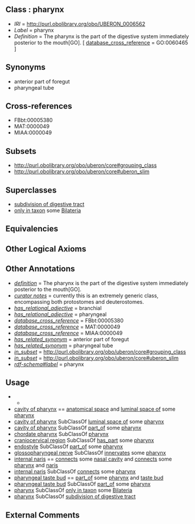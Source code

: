 
## Class : pharynx

 * *IRI* = http://purl.obolibrary.org/obo/UBERON_0006562
 * *Label* = pharynx
 * *Definition* = The pharynx is the part of the digestive system immediately posterior to the mouth[GO]. [ [database_cross_reference](../../ef/oboInOwl#hasDbXref.md) = GO:0060465 ]

## Synonyms

 * anterior part of foregut
 * pharyngeal tube

## Cross-references

 * FBbt:00005380
 * MAT:0000049
 * MIAA:0000049

## Subsets

 * http://purl.obolibrary.org/obo/uberon/core#grouping_class
 * http://purl.obolibrary.org/obo/uberon/core#uberon_slim

## Superclasses

 * [subdivision of digestive tract](../../UBERON/21/UBERON_0004921.md)
 * [only in taxon](../../RO/60/RO_0002160.md) some [Bilateria](../../NCBITaxon/13/NCBITaxon_33213.md)

## Equivalencies


## Other Logical Axioms


## Other Annotations

 * *[definition](../../IAO/15/IAO_0000115.md)* = The pharynx is the part of the digestive system immediately posterior to the mouth[GO].
 * *[curator notes](../../IAO/32/IAO_0000232.md)* = currently this is an extremely generic class, encompassing both protostomes and deuterostomes.
 * *[has_relational_adjective](../../UBPROP/07/UBPROP_0000007.md)* = branchial
 * *[has_relational_adjective](../../UBPROP/07/UBPROP_0000007.md)* = pharyngeal
 * *[database_cross_reference](../../ef/oboInOwl#hasDbXref.md)* = FBbt:00005380
 * *[database_cross_reference](../../ef/oboInOwl#hasDbXref.md)* = MAT:0000049
 * *[database_cross_reference](../../ef/oboInOwl#hasDbXref.md)* = MIAA:0000049
 * *[has_related_synonym](../../ym/oboInOwl#hasRelatedSynonym.md)* = anterior part of foregut
 * *[has_related_synonym](../../ym/oboInOwl#hasRelatedSynonym.md)* = pharyngeal tube
 * *[in_subset](../../et/oboInOwl#inSubset.md)* = http://purl.obolibrary.org/obo/uberon/core#grouping_class
 * *[in_subset](../../et/oboInOwl#inSubset.md)* = http://purl.obolibrary.org/obo/uberon/core#uberon_slim
 * *[rdf-schema#label](../../el/rdf-schema#label.md)* = pharynx

## Usage

 * -
 * [cavity of pharynx](../../UBERON/31/UBERON_0001731.md) == [anatomical space](../../UBERON/64/UBERON_0000464.md) and [luminal space of](../../RO/72/RO_0002572.md) some [pharynx](../../UBERON/62/UBERON_0006562.md)
 * [cavity of pharynx](../../UBERON/31/UBERON_0001731.md) SubClassOf [luminal space of](../../RO/72/RO_0002572.md) some [pharynx](../../UBERON/62/UBERON_0006562.md)
 * [cavity of pharynx](../../UBERON/31/UBERON_0001731.md) SubClassOf [part_of](../../BFO/50/BFO_0000050.md) some [pharynx](../../UBERON/62/UBERON_0006562.md)
 * [chordate pharynx](../../UBERON/42/UBERON_0001042.md) SubClassOf [pharynx](../../UBERON/62/UBERON_0006562.md)
 * [craniocervical region](../../UBERON/11/UBERON_0007811.md) SubClassOf [has_part](../../BFO/51/BFO_0000051.md) some [pharynx](../../UBERON/62/UBERON_0006562.md)
 * [endostyle](../../UBERON/70/UBERON_0006870.md) SubClassOf [part_of](../../BFO/50/BFO_0000050.md) some [pharynx](../../UBERON/62/UBERON_0006562.md)
 * [glossopharyngeal nerve](../../UBERON/49/UBERON_0001649.md) SubClassOf [innervates](../../RO/34/RO_0002134.md) some [pharynx](../../UBERON/62/UBERON_0006562.md)
 * [internal naris](../../UBERON/25/UBERON_0010425.md) == [connects](../../RO/76/RO_0002176.md) some [nasal cavity](../../UBERON/07/UBERON_0001707.md) and [connects](../../RO/76/RO_0002176.md) some [pharynx](../../UBERON/62/UBERON_0006562.md) and [naris](../../UBERON/03/UBERON_0000003.md)
 * [internal naris](../../UBERON/25/UBERON_0010425.md) SubClassOf [connects](../../RO/76/RO_0002176.md) some [pharynx](../../UBERON/62/UBERON_0006562.md)
 * [pharyngeal taste bud](../../UBERON/21/UBERON_0034721.md) == [part_of](../../BFO/50/BFO_0000050.md) some [pharynx](../../UBERON/62/UBERON_0006562.md) and [taste bud](../../UBERON/27/UBERON_0001727.md)
 * [pharyngeal taste bud](../../UBERON/21/UBERON_0034721.md) SubClassOf [part_of](../../BFO/50/BFO_0000050.md) some [pharynx](../../UBERON/62/UBERON_0006562.md)
 * [pharynx](../../UBERON/62/UBERON_0006562.md) SubClassOf [only in taxon](../../RO/60/RO_0002160.md) some [Bilateria](../../NCBITaxon/13/NCBITaxon_33213.md)
 * [pharynx](../../UBERON/62/UBERON_0006562.md) SubClassOf [subdivision of digestive tract](../../UBERON/21/UBERON_0004921.md)

## External Comments

